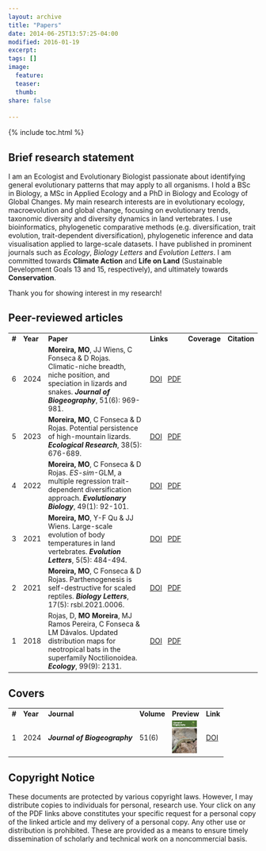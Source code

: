 ```yaml
---
layout: archive
title: "Papers"
date: 2014-06-25T13:57:25-04:00
modified: 2016-01-19
excerpt:
tags: []
image:
  feature:
  teaser:
  thumb:
share: false

---
```


{% include toc.html %}

## Brief research statement

I am an Ecologist and Evolutionary Biologist passionate about identifying general evolutionary patterns that may apply to all organisms. I hold a BSc in Biology, a MSc in Applied Ecology and a PhD in Biology and Ecology of Global Changes. My main research interests are in evolutionary ecology, macroevolution and global change, focusing on evolutionary trends, taxonomic diversity and diversity dynamics in land vertebrates. I use bioinformatics, phylogenetic comparative methods (e.g. diversification, trait evolution, trait-dependent diversification), phylogenetic inference and data visualisation applied to large-scale datasets. I have published in prominent journals such as <i>Ecology</i>, <i>Biology Letters</i> and <i>Evolution Letters</i>. I am committed towards <b>Climate Action</b> and <b>Life on Land</b> (Sustainable Development Goals 13 and 15, respectively), and ultimately towards <b>Conservation</b>.

Thank you for showing interest in my research!

## Peer-reviewed articles

<table>
    <tr>
        <td><b>#</b></td>
        <td><b>Year</b></td>
        <td><b>Paper</b></td>
        <td><b>Links</b></td>
        <td><b>Coverage</b></td>
        <td><b>Citation</b></td>
    </tr>
        <tr>
        <td>6</td>
        <td>2024</td>
        <td><b>Moreira, MO</b>, JJ Wiens, C Fonseca & D Rojas. Climatic-niche breadth, niche position, and
speciation in lizards and snakes. <b><i>Journal of Biogeography</i></b>, 51(6): 969-981.</td>
        <td> <a href="https://doi.org/10.1111/jbi.14802">DOI</a>&nbsp;&nbsp;&nbsp;<a href="2024_MoreiraEtAl_JBI.pdf">PDF</a> </td>
        <td> <div data-badge-type="donut" data-doi="10.1111/jbi.14802" data-hide-no-mentions="true" class="altmetric-embed"></div> </td>
        <td> <span class="__dimensions_badge_embed__" data-doi="10.1111/jbi.14802" data-style="small_circle" data-hide-zero-citations="true" data-legend="hover-left"></span> </td>
    </tr>
        <tr>
        <td>5</td>
        <td>2023</td>
        <td><b>Moreira, MO</b>, C Fonseca & D Rojas. Potential persistence of high-mountain lizards. <b><i>Ecological Research</i></b>, 38(5): 676-689.</td>
        <td> <a href="https://doi.org/10.1111/1440-1703.12410">DOI</a>&nbsp;&nbsp;&nbsp;<a href="2023_MoreiraEtAl_EcolRes.pdf">PDF</a> </td>
        <td> <div data-badge-type="donut" data-doi="10.1111/1440-1703.12410" data-hide-no-mentions="true" class="altmetric-embed"></div> </td>
        <td> <span class="__dimensions_badge_embed__" data-doi="10.1111/1440-1703.12410" data-style="small_circle" data-hide-zero-citations="true" data-legend="hover-left"></span> </td>
    </tr>
        <tr>
        <td>4</td>
        <td>2022</td>
        <td><b>Moreira, MO</b>, C Fonseca & D Rojas. <i>ES-sim</i>-GLM, a multiple regression trait-dependent diversification approach. <b><i>Evolutionary Biology</i></b>, 49(1): 92-101.</td>
        <td> <a href="https://doi.org/10.1007/s11692-021-09557-7">DOI</a>&nbsp;&nbsp;&nbsp;<a href="2022_MoreiraEtAl_EvolBiol.pdf">PDF</a> </td>
        <td> <div data-badge-type="donut" data-doi="10.1007/s11692-021-09557-7" data-hide-no-mentions="true" class="altmetric-embed"></div> </td>
        <td> <span class="__dimensions_badge_embed__" data-doi="10.1007/s11692-021-09557-7" data-style="small_circle" data-hide-zero-citations="true" data-legend="hover-left"></span> </td>
    </tr>
      <tr>
        <td>3</td>
        <td>2021</td>
        <td><b>Moreira, MO</b>, Y-F Qu & JJ Wiens. Large-scale evolution of body temperatures in land vertebrates. <b><i>Evolution Letters</i></b>, 5(5): 484-494.</td>
        <td> <a href="https://doi.org/10.1002/evl3.249">DOI</a>&nbsp;&nbsp;&nbsp;<a href="2021_MoreiraEtAl_EvolLett.pdf">PDF</a> </td>
        <td> <div data-badge-type="donut" data-doi="10.1002/evl3.249" data-hide-no-mentions="true" class="altmetric-embed"></div> </td>
        <td> <span class="__dimensions_badge_embed__" data-doi="10.1002/evl3.249" data-style="small_circle" data-hide-zero-citations="true" data-legend="hover-left"></span> </td>
    </tr>
    <tr>
        <td>2</td>
        <td>2021</td>
        <td><b>Moreira, MO</b>, C Fonseca & D Rojas. Parthenogenesis is self-destructive for scaled reptiles. <b><i>Biology Letters</i></b>, 17(5): rsbl.2021.0006.</td>
        <td> <a href="https://doi.org/10.1098/rsbl.2021.0006">DOI</a>&nbsp;&nbsp;&nbsp;<a href="2021_MoreiraEtAl_BiolLett.pdf">PDF</a> </td>
        <td> <div data-badge-type="donut" data-doi="10.1098/rsbl.2021.0006" data-hide-no-mentions="true" class="altmetric-embed"></div> </td>
        <td> <span class="__dimensions_badge_embed__" data-doi="10.1098/rsbl.2021.0006" data-style="small_circle" data-hide-zero-citations="true" data-legend="hover-left"></span> </td>
    </tr>
    <tr>
        <td>1</td>
        <td>2018</td>
        <td>Rojas, D, <b>MO Moreira</b>, MJ Ramos Pereira, C Fonseca & LM Dávalos. Updated distribution maps for neotropical bats in the superfamily Noctilionoidea. <b><i>Ecology</i></b>, 99(9): 2131.</td>
        <td> <a href="https://doi.org/10.1002/ecy.2404">DOI</a>&nbsp;&nbsp;&nbsp;<a href="2018_RojasEtAl_Ecol.pdf">PDF</a> </td>
        <td> <div data-badge-type="donut" data-doi="10.1002/ecy.2404" data-hide-no-mentions="true" class="altmetric-embed"></div> </td>
        <td> <span class="__dimensions_badge_embed__" data-doi="10.1002/ecy.2404" data-style="small_circle" data-hide-zero-citations="true" data-legend="hover-left"></span> </td>
    </tr>
</table>

## Covers

<table>
    <tr>
        <td><b>#</b></td>
        <td><b>Year</b></td>
        <td><b>Journal</b></td>
        <td><b>Volume</b></td>
        <td><b>Preview</b></td>
        <td><b>Link</b></td>
    </tr>
        <tr>
        <td>1</td>
        <td>2024</td>
        <td><b><i>Journal of Biogeography</i></b></td>
        <td>51(6)</td>
        <td> <img src="JBI_cover.jpg" width="50"> </td>
        <td> <a href="https://doi.org/10.1111/jbi.14650">DOI</a> </td>
    </tr>
</table>

## Copyright Notice

These documents are protected by various copyright laws. However, I may distribute copies to individuals for personal, research use. Your click on any of the PDF links above constitutes your specific request for a personal copy of the linked article and my delivery of a personal copy. Any other use or distribution is prohibited. These are provided as a means to ensure timely dissemination of scholarly and technical work on a noncommercial basis.

<script type='text/javascript' src='https://d1bxh8uas1mnw7.cloudfront.net/assets/embed.js'></script>
<script async src="https://badge.dimensions.ai/badge.js" charset="utf-8"></script>
